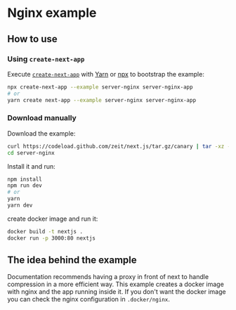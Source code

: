 # Nginx example

## How to use

### Using `create-next-app`

Execute [`create-next-app`](https://github.com/zeit/next.js/tree/canary/packages/create-next-app) with [Yarn](https://yarnpkg.com/lang/en/docs/cli/create/) or [npx](https://github.com/zkat/npx#readme) to bootstrap the example:

```bash
npx create-next-app --example server-nginx server-nginx-app
# or
yarn create next-app --example server-nginx server-nginx-app
```

### Download manually

Download the example:

```bash
curl https://codeload.github.com/zeit/next.js/tar.gz/canary | tar -xz --strip=2 next.js-canary/examples/server-nginx
cd server-nginx
```

Install it and run:

```bash
npm install
npm run dev
# or
yarn
yarn dev
```

create docker image and run it:

```bash
docker build -t nextjs .
docker run -p 3000:80 nextjs
```

## The idea behind the example

Documentation recommends having a proxy in front of next to handle compression in a more efficient way.
This example creates a docker image with nginx and the app running inside it.
If you don't want the docker image you can check the nginx configuration in `.docker/nginx`.
